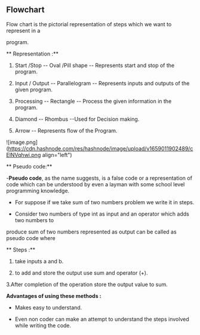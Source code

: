 ## Flowchart

Flow chart is the pictorial representation of steps which we want to represent in a 

program.

** Representation :**

1. Start /Stop -- Oval  /Pill shape -- Represents start and stop of the program.

2. Input / Output -- Parallelogram -- Represents inputs and outputs of the given program.

3. Processing -- Rectangle -- Process the given information in the program.

4. Diamond -- Rhombus --Used for Decision making.

5. Arrow -- Represents flow of the Program.



![image.png](https://cdn.hashnode.com/res/hashnode/image/upload/v1659011902489/cElNVqhwi.png align="left")




** Pseudo code:**

-**Pseudo code**, as the name suggests, is a false code or a representation of code which can be understood by even a layman with some school level programming knowledge.

- For suppose if we take sum of two numbers problem we write it in steps.

- Consider two numbers of type int as input and an operator which adds two numbers to 

produce sum of two numbers represented as output can be called as pseudo code where 

** Steps :** 

1. take inputs a and b.

2. to add and store the output use sum and operator (+). 

3.After completion of the operation store the output value to sum. 

**Advantages of using these methods :**

- Makes easy to understand.

- Even non coder can make an attempt to understand the steps involved while writing the code.






